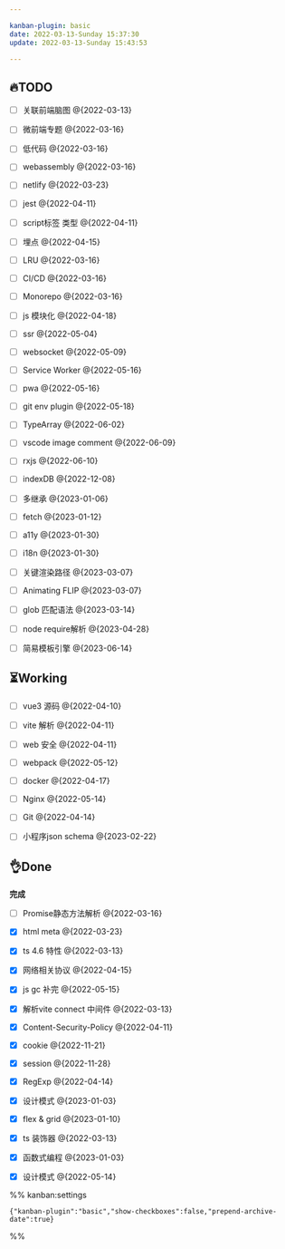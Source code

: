 ```yaml
---

kanban-plugin: basic
date: 2022-03-13-Sunday 15:37:30
update: 2022-03-13-Sunday 15:43:53

---
```


## 🔥TODO

- [ ] 关联前端脑图 @{2022-03-13}
- [ ] 微前端专题 @{2022-03-16}
- [ ] 低代码 @{2022-03-16}
- [ ] webassembly @{2022-03-16}
- [ ] netlify @{2022-03-23}
- [ ] jest @{2022-04-11}
- [ ] script标签 类型 @{2022-04-11}
- [ ] 埋点 @{2022-04-15}
- [ ] LRU @{2022-03-16}
- [ ] CI/CD @{2022-03-16}
- [ ] Monorepo @{2022-03-16}
- [ ] js 模块化 @{2022-04-18}
- [ ] ssr @{2022-05-04}
- [ ] websocket @{2022-05-09}
- [ ] Service Worker @{2022-05-16}
- [ ] pwa @{2022-05-16}
- [ ] git env plugin @{2022-05-18}
- [ ] TypeArray @{2022-06-02}
- [ ] vscode image comment @{2022-06-09}
- [ ] rxjs @{2022-06-10}
- [ ] indexDB @{2022-12-08}
- [ ] 多继承 @{2023-01-06}
- [ ] fetch @{2023-01-12}
- [ ] a11y @{2023-01-30}
- [ ] i18n @{2023-01-30}
- [ ] 关键渲染路径 @{2023-03-07}
- [ ] Animating FLIP @{2023-03-07}
- [ ] glob 匹配语法 @{2023-03-14}
- [ ] node require解析 @{2023-04-28}
- [ ] 简易模板引擎 @{2023-06-14}


## ⏳Working

- [ ] vue3 源码 @{2022-04-10}
- [ ] vite 解析 @{2022-04-11}
- [ ] web 安全 @{2022-04-11}
- [ ] webpack @{2022-05-12}
- [ ] docker @{2022-04-17}
- [ ] Nginx @{2022-05-14}
- [ ] Git @{2022-04-14}
- [ ] 小程序json schema @{2023-02-22}


## 👌Done

**完成**
- [ ] Promise静态方法解析 @{2022-03-16}
- [x] html meta @{2022-03-23}
- [x] ts 4.6 特性 @{2022-03-13}
- [x] 网络相关协议 @{2022-04-15}
- [x] js gc 补完 @{2022-05-15}
- [x] 解析vite connect 中间件 @{2022-03-13}
- [x] Content-Security-Policy @{2022-04-11}
- [x] cookie @{2022-11-21}
- [x] session @{2022-11-28}
- [x] RegExp @{2022-04-14}
- [x] 设计模式 @{2023-01-03}
- [x] flex & grid @{2023-01-10}
- [x] ts 装饰器 @{2022-03-13}
- [x] 函数式编程 @{2023-01-03}
- [x] 设计模式 @{2022-05-14}




%% kanban:settings
```
{"kanban-plugin":"basic","show-checkboxes":false,"prepend-archive-date":true}
```
%%